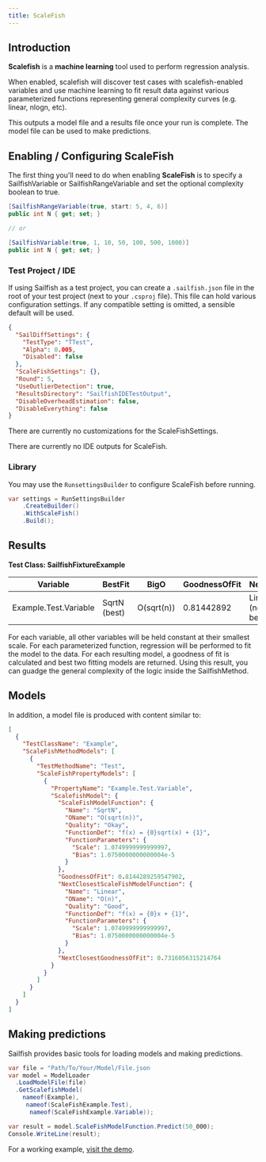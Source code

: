 ```yaml
---
title: ScaleFish
---
```


## Introduction

**Scalefish** is a **machine learning** tool used to perform regression analysis.

When enabled, scalefish will discover test cases with scalefish-enabled variables and use machine learning to fit result data against various parameterized functions representing general complexity curves (e.g. linear, nlogn, etc).

This outputs a model file and a results file once your run is complete. The model file can be used to make predictions.

## Enabling / Configuring ScaleFish

The first thing you'll need to do when enabling **ScaleFish** is to specify a SailfishVariable or SailfishRangeVariable and set the optional complexity boolean to true.

```csharp
[SailfishRangeVariable(true, start: 5, 4, 6)]
public int N { get; set; }

// or

[SailfishVariable(true, 1, 10, 50, 100, 500, 1000)]
public int N { get; set; }

```

### Test Project / IDE

If using Sailfish as a test project, you can create a `.sailfish.json` file in the root of your test project (next to your `.csproj` file). This file can hold various configuration settings. If any compatible setting is omitted, a sensible default will be used.

```json
{
  "SailDiffSettings": {
    "TestType": "TTest",
    "Alpha": 0.005,
    "Disabled": false
  },
  "ScaleFishSettings": {},
  "Round": 5,
  "UseOutlierDetection": true,
  "ResultsDirectory": "SailfishIDETestOutput",
  "DisableOverheadEstimation": false,
  "DisableEverything": false
}
```

There are currently no customizations for the ScaleFishSettings.

There are currently no IDE outputs for ScaleFish.

### Library

You may use the `RunsettingsBuilder` to configure ScaleFish before running.

```csharp
var settings = RunSettingsBuilder
    .CreateBuilder()
    .WithScaleFish()
    .Build();
```
## Results

**Test Class: SailfishFixtureExample**

| Variable              | BestFit      | BigO       | GoodnessOfFit | NextBest           | NextBigO | NextBestGoodnessOfFit |
| --------------------- | ------------ | ---------- | ------------- | ------------------ | -------- | --------------------- |
| Example.Test.Variable | SqrtN (best) | O(sqrt(n)) | 0.81442892    | Linear (next best) | O(n)     | 0.7316056             |

For each variable, all other variables will be held constant at their smallest scale. For each parameterized function, regression will be performed to fit the model to the data. For each resulting model, a goodness of fit is calculated and best two fitting models are returned. Using this result, you can guadge the general complexity of the logic inside the SailfishMethod.

## Models

In addition, a model file is produced with content similar to:

```json
[
  {
    "TestClassName": "Example",
    "ScaleFishMethodModels": [
      {
        "TestMethodName": "Test",
        "ScaleFishPropertyModels": [
          {
            "PropertyName": "Example.Test.Variable",
            "ScalefishModel": {
              "ScaleFishModelFunction": {
                "Name": "SqrtN",
                "OName": "O(sqrt(n))",
                "Quality": "Okay",
                "FunctionDef": "f(x) = {0}sqrt(x) + {1}",
                "FunctionParameters": {
                  "Scale": 1.0749999999999997,
                  "Bias": 1.0750000000000004e-5
                }
              },
              "GoodnessOfFit": 0.8144289259547902,
              "NextClosestScaleFishModelFunction": {
                "Name": "Linear",
                "OName": "O(n)",
                "Quality": "Good",
                "FunctionDef": "f(x) = {0}x + {1}",
                "FunctionParameters": {
                  "Scale": 1.0749999999999997,
                  "Bias": 1.0750000000000004e-5
                }
              },
              "NextClosestGoodnessOfFit": 0.7316056315214764
            }
          }
        ]
      }
    ]
  }
]
```

## Making predictions

Sailfish provides basic tools for loading models and making predictions.

```csharp
var file = "Path/To/Your/Model/File.json
var model = ModelLoader
  .LoadModelFile(file)
  .GetScalefishModel(
    nameof(Example),
     nameof(ScaleFishExample.Test),
      nameof(ScaleFishExample.Variable));

var result = model.ScaleFishModelFunction.Predict(50_000);
Console.WriteLine(result);

```

For a working example, [visit the demo](https://github.com/paulegradie/Sailfish/blob/main/source/ModelPredictions/Program.cs).
